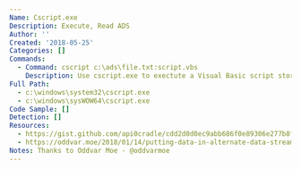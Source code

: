 ```yaml
---
Name: Cscript.exe
Description: Execute, Read ADS
Author: ''
Created: '2018-05-25'
Categories: []
Commands:
  - Command: cscript c:\ads\file.txt:script.vbs
    Description: Use cscript.exe to exectute a Visual Basic script stored in an Alternate Data Stream (ADS).
Full Path:
  - c:\windows\system32\cscript.exe
  - c:\windows\sysWOW64\cscript.exe
Code Sample: []
Detection: []
Resources:
  - https://gist.github.com/api0cradle/cdd2d0d0ec9abb686f0e89306e277b8f
  - https://oddvar.moe/2018/01/14/putting-data-in-alternate-data-streams-and-how-to-execute-it/
Notes: Thanks to Oddvar Moe - @oddvarmoe
---
```

